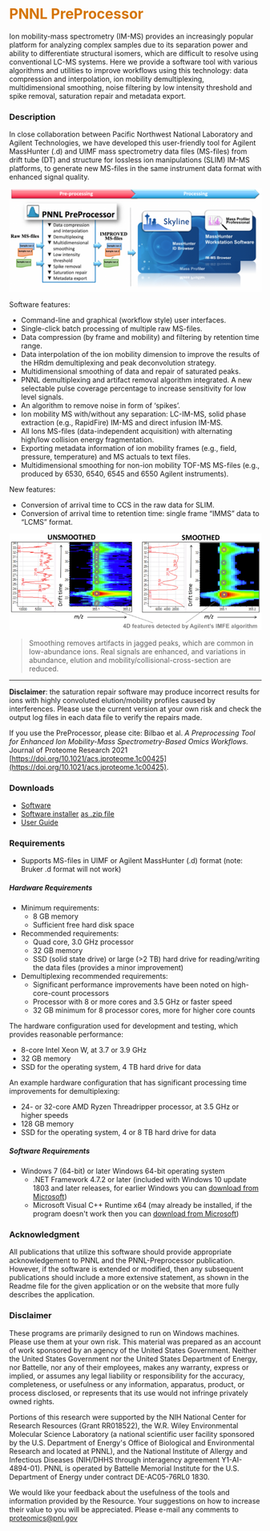 # __<span style="color:#D57500">PNNL PreProcessor</span>__
Ion mobility-mass spectrometry (IM-MS) provides an increasingly popular platform for analyzing complex samples due to its separation power and ability to differentiate structural isomers, which are difficult to resolve using conventional LC-MS systems. Here we provide a software tool with various algorithms and utilities to improve workflows using this technology: data compression and interpolation, ion mobility demultiplexing, multidimensional smoothing, noise filtering by low intensity threshold and spike removal, saturation repair and metadata export.

### Description
In close collaboration between Pacific Northwest National Laboratory and Agilent Technologies, we have developed this user-friendly tool for Agilent MassHunter (.d) and UIMF mass spectrometry data files (MS-files) from drift tube (DT) and structure for lossless ion manipulations (SLIM) IM-MS platforms, to generate new MS-files in the same instrument data format with enhanced signal quality.

![PreProcessor_Workflow](images/PreProcessor_Workflow.png)

Software features:

* Command-line and graphical (workflow style) user interfaces.
* Single-click batch processing of multiple raw MS-files.
* Data compression (by frame and mobility) and filtering by retention time range.
* Data interpolation of the ion mobility dimension to improve the results of the HRdm demultiplexing and peak deconvolution strategy.
* Multidimensional smoothing of data and repair of saturated peaks.
* PNNL demultiplexing and artifact removal algorithm integrated. A new selectable pulse coverage percentage to increase sensitivity for low level signals.
* An algorithm to remove noise in form of ‘spikes’.
* Ion mobility MS with/without any separation: LC-IM-MS, solid phase extraction (e.g., RapidFire) IM-MS and direct infusion IM-MS.
* All Ions MS-files (data-independent acquisition) with alternating high/low collision energy fragmentation.
* Exporting metadata information of ion mobility frames (e.g., field, pressure, temperature) and MS actuals to text files.
* Multidimensional smoothing for non-ion mobility TOF-MS MS-files (e.g., produced by 6530, 6540, 6545 and 6550 Agilent instruments).

New features:

* Conversion of arrival time to CCS in the raw data for SLIM.
* Conversion of arrival time to retention time: single frame “IMMS” data to “LCMS” format.

![SmoothingExample](images/SmoothingExample.png)
> Smoothing removes artifacts in jagged peaks, which are common in low-abundance ions. Real signals are enhanced, and variations in abundance, elution and mobility/collisional-cross-section are reduced.

---

__Disclaimer__: the saturation repair software may produce incorrect results for ions with highly convoluted elution/mobility profiles caused by interferences. Please use the current version at your own risk and check the output log files in each data file to verify the repairs made.

If you use the PreProcessor, please cite: Bilbao et al. *A Preprocessing Tool for Enhanced Ion Mobility-Mass Spectrometry-Based Omics Workflows.* Journal of Proteome Research 2021 [https://doi.org/10.1021/acs.jproteome.1c00425](https://doi.org/10.1021/acs.jproteome.1c00425).

### Downloads
* [Software](https://github.com/PNNL-Comp-Mass-Spec/PNNL-Preprocessor-Dist/releases/download/v3.0/PNNL-Preprocessor_3.0_2021.04.21.zip)
* [Software installer](https://github.com/PNNL-Comp-Mass-Spec/PNNL-Preprocessor-Dist/releases/download/v3.0/PNNL-Preprocessor_3.0_2021.04.21_INSTALLER.exe) [as .zip file](https://github.com/PNNL-Comp-Mass-Spec/PNNL-Preprocessor-Dist/releases/download/v3.0/PNNL-Preprocessor_3.0_2021.04.21_INSTALLER.zip)
* [User Guide](https://github.com/PNNL-Comp-Mass-Spec/PNNL-Preprocessor-Dist/releases/download/v3.0/PNNL-PreProcessor_UserGuide_3.0_2021.04.21_0.pdf)

### Requirements
* Supports MS-files in UIMF or Agilent MassHunter (.d) format (note: Bruker .d format will not work)

##### Hardware Requirements
* Minimum requirements:
  * 8 GB memory
  * Sufficient free hard disk space
* Recommended requirements:
  * Quad core, 3.0 GHz processor
  * 32 GB memory
  * SSD (solid state drive) or large (>2 TB) hard drive for reading/writing the data files (provides a minor improvement)
* Demultiplexing recommended requirements:
  * Significant performance improvements have been noted on high-core-count processors
  * Processor with 8 or more cores and 3.5 GHz or faster speed
  * 32 GB minimum for 8 processor cores, more for higher core counts

The hardware configuration used for development and testing, which provides reasonable performance:
  * 8-core Intel Xeon W, at 3.7 or 3.9 GHz
  * 32 GB memory
  * SSD for the operating system, 4 TB hard drive for data

An example hardware configuration that has significant processing time improvements for demultiplexing:
  * 24- or 32-core AMD Ryzen Threadripper processor, at 3.5 GHz or higher speeds
  * 128 GB memory
  * SSD for the operating system, 4 or 8 TB hard drive for data

##### Software Requirements
* Windows 7 (64-bit) or later Windows 64-bit operating system
  * .NET Framework 4.7.2 or later (included with Windows 10 update 1803 and later releases, for earlier Windows you can [download from Microsoft](https://dotnet.microsoft.com/en-us/download/dotnet-framework))
  * Microsoft Visual C++ Runtime x64 (may already be installed, if the program doesn't work then you can [download from Microsoft](https://learn.microsoft.com/en-us/cpp/windows/latest-supported-vc-redist?view=msvc-170#visual-studio-2013-vc-120))

### Acknowledgment

All publications that utilize this software should provide appropriate acknowledgement to PNNL and the PNNL-Preprocessor publication. However, if the software is extended or modified, then any subsequent publications should include a more extensive statement, as shown in the Readme file for the given application or on the website that more fully describes the application.

### Disclaimer

These programs are primarily designed to run on Windows machines. Please use them at your own risk. This material was prepared as an account of work sponsored by an agency of the United States Government. Neither the United States Government nor the United States Department of Energy, nor Battelle, nor any of their employees, makes any warranty, express or implied, or assumes any legal liability or responsibility for the accuracy, completeness, or usefulness or any information, apparatus, product, or process disclosed, or represents that its use would not infringe privately owned rights.

Portions of this research were supported by the NIH National Center for Research Resources (Grant RR018522), the W.R. Wiley Environmental Molecular Science Laboratory (a national scientific user facility sponsored by the U.S. Department of Energy's Office of Biological and Environmental Research and located at PNNL), and the National Institute of Allergy and Infectious Diseases (NIH/DHHS through interagency agreement Y1-AI-4894-01). PNNL is operated by Battelle Memorial Institute for the U.S. Department of Energy under contract DE-AC05-76RL0 1830.

We would like your feedback about the usefulness of the tools and information provided by the Resource. Your suggestions on how to increase their value to you will be appreciated. Please e-mail any comments to proteomics@pnl.gov
